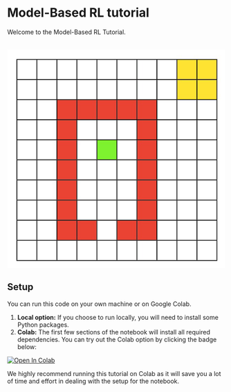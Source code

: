 # Model-Based RL tutorial

Welcome to the Model-Based RL Tutorial.
<br>
<br>

<img src="https://github.com/NeuromatchAcademy/course-content/blob/main/tutorials/static/W3D4_Tutorial4_QuentinsWorld.png?raw=true">


## Setup

You can run this code on your own machine or on Google Colab.

1. **Local option:** If you choose to run locally, you will need to install some Python packages.
2. **Colab:** The first few sections of the notebook will install all required dependencies. You can try out the Colab option by clicking the badge below:

[![Open In Colab](https://colab.research.google.com/assets/colab-badge.svg)](https://colab.research.google.com/github/CLAIR-LAB-TECHNION/SDMRL/blob/main/tutorials/notebooks/model-based/Model_Based.ipynb)


We highly recommend running this tutorial on Colab as it will save you a lot of time and effort in dealing with the setup for the notebook.

